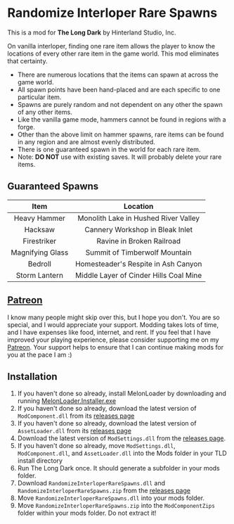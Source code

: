 ﻿# Randomize Interloper Rare Spawns

This is a mod for **The Long Dark** by Hinterland Studio, Inc.

On vanilla interloper, finding one rare item allows the player to know the locations of every other rare item in the game world. This mod eliminates that certainty.

* There are numerous locations that the items can spawn at across the game world.
* All spawn points have been hand-placed and are each specific to one particular item.
* Spawns are purely random and not dependent on any other the spawn of any other items.
* Like the vanilla game mode, hammers cannot be found in regions with a forge.
* Other than the above limit on hammer spawns, rare items can be found in any region and are almost evenly distributed.
* There is one guaranteed spawn in the world for each rare item.
* Note: **DO NOT** use with existing saves. It will probably delete your rare items.

## Guaranteed Spawns

| Item | Location |
| :---: | :-----: |
| Heavy Hammer | Monolith Lake in Hushed River Valley |
| Hacksaw | Cannery Workshop in Bleak Inlet |
| Firestriker | Ravine in Broken Railroad |
| Magnifying Glass | Summit of Timberwolf Mountain |
| Bedroll | Homesteader's Respite in Ash Canyon |
| Storm Lantern | Middle Layer of Cinder Hills Coal Mine |

## [Patreon](https://www.patreon.com/ds5678)

I know many people might skip over this, but I hope you don't. You are so special, and I would appreciate your support. Modding takes lots of time, and I have expenses like food, internet, and rent. If you feel that I have improved your playing experience, please consider supporting me on my [Patreon](https://www.patreon.com/ds5678). Your support helps to ensure that I can continue making mods for you at the pace I am :)

## Installation

1. If you haven't done so already, install MelonLoader by downloading and running [MelonLoader.Installer.exe](https://github.com/HerpDerpinstine/MelonLoader/releases/latest/download/MelonLoader.Installer.exe)
2. If you haven't done so already, download the latest version of `ModComponent.dll` from its [releases page](https://github.com/ds5678/ModComponent/releases)
3. If you haven't done so already, download the latest version of `AssetLoader.dll` from its [releases page](https://github.com/ds5678/AssetLoader/releases)
4. Download the latest version of `ModSettings.dll` from the [releases page](https://github.com/zeobviouslyfakeacc/ModSettings/releases).
5. If you haven't done so already, move `ModSettings.dll`, `ModComponent.dll`, and `AssetLoader.dll` into the Mods folder in your TLD install directory
6. Run The Long Dark once. It should generate a subfolder in your mods folder.
7. Download `RandomizeInterloperRareSpawns.dll` and `RandomizeInterloperRareSpawns.zip` from the [releases page](https://github.com/ds5678/RandomizeInterloperRareSpawns/releases)
8. Move `RandomizeInterloperRareSpawns.dll` into your mods folder.
9. Move `RandomizeInterloperRareSpawns.zip` into the `ModComponentZips` folder within your mods folder. Do not extract it!